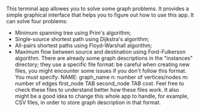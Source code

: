 This terminal app allowes you to solve some graph problems.
It provides a simple graphical interface that helps you to figure out how to use this app.
It can solve four problems: 
- Minimum spanning tree using Prim's algorithm;
- Single-source shortest path using Dijkstra's algorithm;
- All-pairs shortest paths using Floyd-Warshall algorithm;
- Maximum flow between source and destination using Ford-Fulkerson algorithm.
There are already some graph descriptions in the "instances" directory; they use a specific file format: be careful when creating new files, you might encounter some issues if you don't follow this format.
You must specify:
NAME: graph_name
n: number of vertices/nodes
m: number of edges
first_node TAB second_node TAB cost.
Feel free to check these files to understand better how these files work. It also might be a good idea to change this whole app to handle, for example, CSV files, in order to store graph description in that format.
